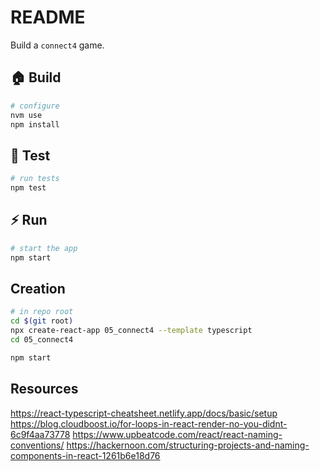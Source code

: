 # README

Build a `connect4` game.  

## 🏠 Build

```sh
# configure
nvm use
npm install
```

## 🧪 Test

```sh
# run tests
npm test
```

## ⚡️ Run

```sh
# start the app
npm start
```

## Creation

```sh
# in repo root
cd $(git root)
npx create-react-app 05_connect4 --template typescript
cd 05_connect4

npm start  
```

## Resources

https://react-typescript-cheatsheet.netlify.app/docs/basic/setup
https://blog.cloudboost.io/for-loops-in-react-render-no-you-didnt-6c9f4aa73778
https://www.upbeatcode.com/react/react-naming-conventions/
https://hackernoon.com/structuring-projects-and-naming-components-in-react-1261b6e18d76
